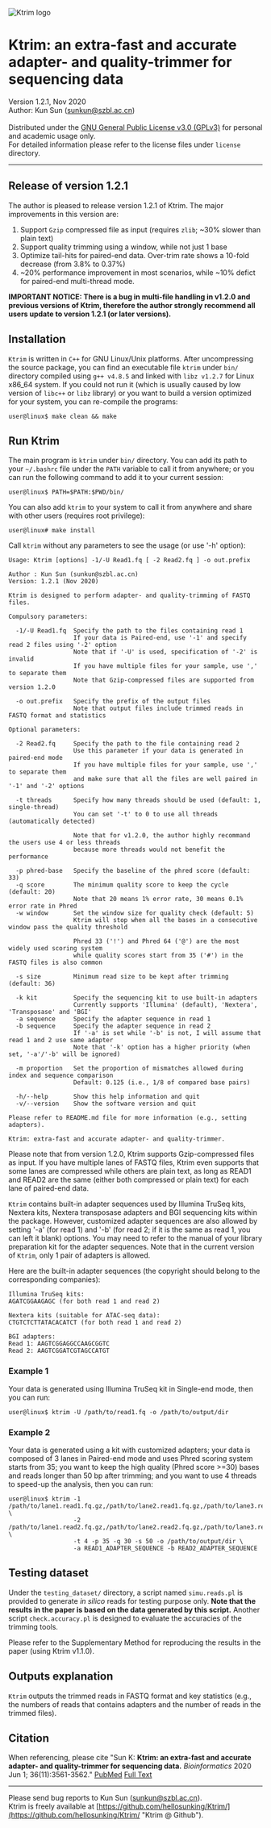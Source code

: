 ![Ktrim logo](https://github.com/hellosunking/hellosunking.github.io/blob/master/logos/Ktrim.png "Ktrim logo")

# Ktrim: an extra-fast and accurate adapter- and quality-trimmer for sequencing data
Version 1.2.1, Nov 2020<br />
Author: Kun Sun \(sunkun@szbl.ac.cn\)<br />
<br />
Distributed under the
[GNU General Public License v3.0 \(GPLv3\)](https://www.gnu.org/licenses/gpl-3.0.en.html "GPLv3")
for personal and academic usage only.<br />
For detailed information please refer to the license files under `license` directory.

---

## Release of version 1.2.1
The author is pleased to release version 1.2.1 of Ktrim. The major improvements in this version are:
1. Support `Gzip` compressed file as input (requires `zlib`; ~30% slower than plain text)
2. Support quality trimming using a window, while not just 1 base
3. Optimize tail-hits for paired-end data. Over-trim rate shows a 10-fold decrease (from 3.8% to 0.37%)
4. ~20% performance improvement in most scenarios, while ~10% defict for paired-end multi-thread mode.

**IMPORTANT NOTICE: There is a bug in multi-file handling in v1.2.0 and previous versions of Ktrim, therefore
the author strongly recommend all users update to version 1.2.1 (or later versions).**

## Installation
`Ktrim` is written in `C++` for GNU Linux/Unix platforms. After uncompressing the source package, you
can find an executable file `ktrim` under `bin/` directory compiled using `g++ v4.8.5` and linked with
`libz v1.2.7` for Linux x86_64 system. If you could not run it (which is usually caused by low version of
`libc++` or `libz` library) or you want to build a version optimized for your system, you can re-compile
the programs:
```
user@linux$ make clean && make
```

## Run Ktrim
The main program is `ktrim` under `bin/` directory. You can add its path to your `~/.bashrc` file under
the `PATH` variable to call it from anywhere; or you can run the following command to add it to your
current session:
```
user@linux$ PATH=$PATH:$PWD/bin/
```

You can also add `ktrim` to your system to call it from anywhere and share with other users (requires
root privilege):
```
user@linux# make install
```

Call `ktrim` without any parameters to see the usage (or use '-h' option):
```
Usage: Ktrim [options] -1/-U Read1.fq [ -2 Read2.fq ] -o out.prefix

Author : Kun Sun (sunkun@szbl.ac.cn)
Version: 1.2.1 (Nov 2020)

Ktrim is designed to perform adapter- and quality-trimming of FASTQ files.

Compulsory parameters:

  -1/-U Read1.fq  Specify the path to the files containing read 1
                  If your data is Paired-end, use '-1' and specify read 2 files using '-2' option
                  Note that if '-U' is used, specification of '-2' is invalid
                  If you have multiple files for your sample, use ',' to separate them
                  Note that Gzip-compressed files are supported from version 1.2.0

  -o out.prefix   Specify the prefix of the output files
                  Note that output files include trimmed reads in FASTQ format and statistics

Optional parameters:

  -2 Read2.fq     Specify the path to the file containing read 2
                  Use this parameter if your data is generated in paired-end mode
                  If you have multiple files for your sample, use ',' to separate them
                  and make sure that all the files are well paired in '-1' and '-2' options

  -t threads      Specify how many threads should be used (default: 1, single-thread)
                  You can set '-t' to 0 to use all threads (automatically detected)

                  Note that for v1.2.0, the author highly recommand the users use 4 or less threads
                  because more threads would not benefit the performance

  -p phred-base   Specify the baseline of the phred score (default: 33)
  -q score        The minimum quality score to keep the cycle (default: 20)
                  Note that 20 means 1% error rate, 30 means 0.1% error rate in Phred
  -w window       Set the window size for quality check (default: 5)
                  Ktrim will stop when all the bases in a consecutive window pass the quality threshold

                  Phred 33 ('!') and Phred 64 ('@') are the most widely used scoring system
                  while quality scores start from 35 ('#') in the FASTQ files is also common

  -s size         Minimum read size to be kept after trimming (default: 36)

  -k kit          Specify the sequencing kit to use built-in adapters
                  Currently supports 'Illumina' (default), 'Nextera', 'Transposase' and 'BGI'
  -a sequence     Specify the adapter sequence in read 1
  -b sequence     Specify the adapter sequence in read 2
                  If '-a' is set while '-b' is not, I will assume that read 1 and 2 use same adapter
                  Note that '-k' option has a higher priority (when set, '-a'/'-b' will be ignored)

  -m proportion   Set the proportion of mismatches allowed during index and sequence comparison
                  Default: 0.125 (i.e., 1/8 of compared base pairs)

  -h/--help       Show this help information and quit
  -v/--version    Show the software version and quit

Please refer to README.md file for more information (e.g., setting adapters).

Ktrim: extra-fast and accurate adapter- and quality-trimmer.
```

Please note that from version 1.2.0, Ktrim supports Gzip-compressed files as input. If you have multiple
lanes of FASTQ files, Ktrim even supports that some lanes are compressed while others are plain text, as
long as READ1 and READ2 are the same (either both compressed or plain text) for each lane of paired-end data.

`Ktrim` contains built-in adapter sequences used by Illumina TruSeq kits, Nextera kits, Nextera transposase
adapters and BGI sequencing kits within the package. However, customized adapter sequences are also allowed
by setting '-a' (for read 1) and '-b' (for read 2; if it is the same as read 1, you can left it blank)
options. You may need to refer to the manual of your library preparation kit for the adapter sequences.
Note that in the current version of `Ktrim`, only 1 pair of adapters is allowed.

Here are the built-in adapter sequences (the copyright should belong to the corresponding companies):

```
Illumina TruSeq kits:
AGATCGGAAGAGC (for both read 1 and read 2)

Nextera kits (suitable for ATAC-seq data):
CTGTCTCTTATACACATCT (for both read 1 and read 2)

BGI adapters:
Read 1: AAGTCGGAGGCCAAGCGGTC
Read 2: AAGTCGGATCGTAGCCATGT
```

### Example 1
Your data is generated using Illumina TruSeq kit in Single-end mode, then you can run:
```
user@linux$ ktrim -U /path/to/read1.fq -o /path/to/output/dir
```

### Example 2
Your data is generated using a kit with customized adapters; your data is composed of 3 lanes in Paired-end
mode and uses Phred scoring system starts from 35; you want to keep the high quality (Phred score >=30)
bases and reads longer than 50 bp after trimming; and you want to use 4 threads to speed-up the analysis,
then you can run:
```
user@linux$ ktrim -1 /path/to/lane1.read1.fq.gz,/path/to/lane2.read1.fq.gz,/path/to/lane3.read1.fq \
                  -2 /path/to/lane1.read2.fq.gz,/path/to/lane2.read2.fq.gz,/path/to/lane3.read2.fq \
                  -t 4 -p 35 -q 30 -s 50 -o /path/to/output/dir \
                  -a READ1_ADAPTER_SEQUENCE -b READ2_ADAPTER_SEQUENCE
```

## Testing dataset
Under the `testing_dataset/` directory, a script named `simu.reads.pl` is provided to generate *in silico*
reads for testing purpose only. **Note that the results in the paper is based on the data generated by this
script.** Another script `check.accuracy.pl` is designed to evaluate the accuracies of the trimming tools.

Please refer to the Supplementary Method for reproducing the results in the paper (using Ktrim v1.1.0).

## Outputs explanation
`Ktrim` outputs the trimmed reads in FASTQ format and key statistics (e.g., the numbers of reads that
contains adapters and the number of reads in the trimmed files).

## Citation
When referencing, please cite "Sun K: **Ktrim: an extra-fast and accurate adapter- and quality-trimmer
for sequencing data.** *Bioinformatics* 2020 Jun 1; 36(11):3561-3562."
[PubMed](https://www.ncbi.nlm.nih.gov/pubmed/32159761 "PubMed link")
[Full Text](https://doi.org/10.1093/bioinformatics/btaa171 "Full text on Bioinformatics journal")

---
Please send bug reports to Kun Sun \(sunkun@szbl.ac.cn\).<br />
Ktrim is freely available at
[https://github.com/hellosunking/Ktrim/](https://github.com/hellosunking/Ktrim/ "Ktrim @ Github").

